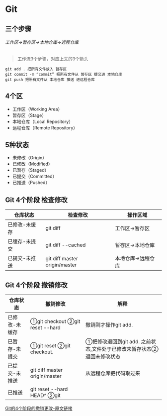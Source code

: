 # Git

## 三个步骤
###### 工作区->暂存区->本地仓库->远程仓库
> 工作流3个步骤，对应上文的3个箭头
```
git add . 把所有文件放入 暂存区
git commit -m “commit” 把所有文件从 暂存区 提交进 本地仓库
git push 把所有文件从 本地仓库 推送 进远程仓库
```
## 4个区
- 工作区（Working Area）
- 暂存区（Stage）
- 本地仓库（Local Repository）
- 远程仓库（Remote Repository）

## 5种状态
- 未修改（Origin）
- 已修改（Modified）
- 已暂存（Staged）
- 已提交（Committed）
- 已推送（Pushed）

## Git 4个阶段 检查修改

仓库状态 | 检查修改 | 操作区域 
---|---|---
已修改-未缓存 | git diff | 工作区->暂存区
已缓存-未提交 | git diff --cached | 暂存区->本地仓库
已提交-未推送 | git diff master origin/master | 本地仓库->远程仓库 

## Git 4个阶段 撤销修改

仓库状态 | 撤销修改 | 解释 
---| ---| ---
已修改-未缓存 | ①git checkout ②git reset --hard |撤销刚才操作git add.
已暂存-未提交 | ①git reset  ②git checkout. | ①把修改退回到git add. 之前状态,文件处于已修改未暂存状态②退回未修改状态
已提交-未推送 | git diff master origin/master | 从远程仓库把代码取过来
已推送 | git reset --hard HEAD^ ②git

[Git的4个阶段的撤销更改-原文链接](https://mp.weixin.qq.com/s/Bwg0pjwjat8rnY_9aB-sBA)